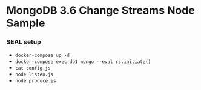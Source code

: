 # MongoDB 3.6 Change Streams Node Sample

### SEAL setup 
- `docker-compose up -d`
- `docker-compose exec db1 mongo --eval rs.initiate()`
- `cat config.js`
- `node listen.js`
- `node produce.js`
